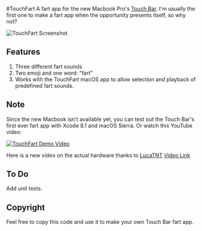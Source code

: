 #TouchFart
A fart app for the new Macbook Pro's [Touch Bar](https://developer.apple.com/macos/touch-bar/). I'm usually the first one to make a fart app when the opportunity presents itself, so why not?

![TouchFart Screenshot](http://i.imgur.com/RTGB9vT.png)

## Features
1. Three different fart sounds
2. Two emoji and one word: "fart"
3. Works with the TouchFart macOS app to allow selection and playback of predefined fart sounds.

## Note
Since the new Macbook isn't available yet, you can test out the Touch Bar's first ever fart app with Xcode 8.1 and macOS Sierra. Or watch this YouTube video:

[![TouchFart Demo Video](http://img.youtube.com/vi/R6HVyaZpTgM/0.jpg)](http://www.youtube.com/watch?v=R6HVyaZpTgM "TouchFart")

Here is a new video on the actual hardware thanks to [LucaTNT](https://github.com/LucaTNT) [Video Link](https://www.youtube.com/watch?v=VTSDHwMAyi4)

## To Do
Add unit tests.

## Copyright
Feel free to copy this code and use it to make your own Touch Bar fart app.
